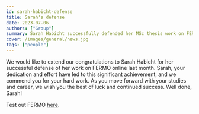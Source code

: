 ```yaml
---
id: sarah-habicht-defense
title: Sarah's defense
date: 2023-07-06
authors: ["Group"]
summary: Sarah Habicht successfully defended her MSc thesis work on FERMO.
cover: /images/general/news.jpg
tags: ["people"]
---
```


We would like to extend our congratulations to Sarah Habicht for her successful defense of her work on FERMO online last month. Sarah, your dedication and effort have led to this significant achievement, and we commend you for your hard work. As you move forward with your studies and career, we wish you the best of luck and continued success. Well done, Sarah!

Test out FERMO [here](http://fermo.bioinformatics.nl/).